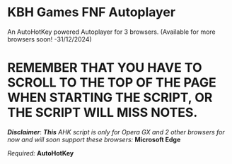 # KBH Games FNF Autoplayer
An AutoHotKey powered Autoplayer for 3 browsers. (Available for more browsers soon! -31/12/2024)
# REMEMBER THAT YOU HAVE TO SCROLL TO THE TOP OF THE PAGE WHEN STARTING THE SCRIPT, OR THE SCRIPT WILL MISS NOTES.

***Disclaimer***: ***This*** *AHK script is only for Opera GX and 2 other browsers for now and will soon support these browsers:*
**Microsoft Edge**


*Required:*
**AutoHotKey**

